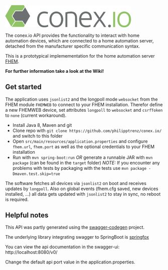 <img src="img/logo.png" alt="our logo" width="400">

The conex.io API provides the functionality to interact with home automation devices, which are connected to a home automation server, detached from the manufacturer specific communication syntax.

This is a prototypical implemementation for the home automation server [FHEM](https://fhem.de/).

**For further information take a look at the Wiki!**

## Get started

The application uses `jsonlist2` and the longpoll mode `websocket` from the FHEM module `FHEMWEB` to connect to your FHEM installation.
Therefor define a new FHEMWEB device, set attributes `longpoll` to `websocket` and `csrfToken` to `none` (current workaround).

* Install Java 8, Maven and git
* Clone repo with `git clone https://github.com/philipptrenz/conex.io/` and switch to this folder
* Open `src/main/resources/application.properties` and configure `fhem.url`, `fhem.port` as well as the optional credentials to your FHEM installation
* Run with `mvn spring-boot:run` *OR* generate a runnable JAR with `mvn package` (can be found in the `target` folder)
*NOTE:* If you encounter any problems with tests by packaging with the tests use `mvn package -Dmaven.test.skip=true`

The software fetches all devices via `jsonlist2` on boot and receives updates by `longpoll`. Also on global events (fhem.cfg saved, new devices installed, ...) all data gets updated with `jsonlist2` to stay in sync, no reboot is required.


## Helpful notes

This API was partly generated using the [swagger-codegen](https://github.com/swagger-api/swagger-codegen) project. 

The underlying library integrating swagger to SpringBoot is [springfox](https://github.com/springfox/springfox)  

You can view the api documentation in the swagger-ui: http://localhost:8080/v0/

Change the default api port value in the application.properties.
